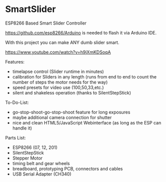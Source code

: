 # SmartSlider
ESP8266 Based Smart Slider Controller

https://github.com/esp8266/Arduino is needed to flash it via Arduino IDE.

With this project you can make ANY dumb slider smart.

https://www.youtube.com/watch?v=h9jXmKDSoqA

Features:

- timelapse control (Slider runtime in minutes)
- calibration for Sliders in any length (runs from end to end to count the number of steps the motor needs for the way)
- speed presets for video use (100,50,33,etc.)
- silent and shakeless operation (thanks to SilentStepStick)

To-Do-List:

- go-stop-shoot-go-stop-shoot feature for long exposures
- maybe additional camera connection for shutter
- nice and clean HTML5/JavaScript Webinterface (as long as the ESP can handle it)

Parts List:

- ESP8266 (07, 12, 201)
- SilentStepStick
- Stepper Motor
- timing belt and gear wheels
- breadboard, prototyping PCB, connectors and cables
- USB Serial Adapter (CH340)
